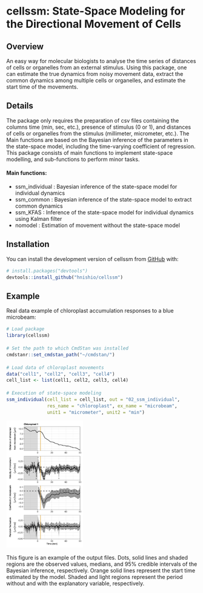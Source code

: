 
<!-- README.md is generated from README.Rmd. Please edit that file -->

# cellssm: State-Space Modeling for the Directional Movement of Cells

<!-- badges: start -->
<!-- badges: end -->

## Overview

An easy way for molecular biologists to analyse the time series of
distances of cells or organelles from an external stimulus. Using this
package, one can estimate the true dynamics from noisy movement data,
extract the common dynamics among multiple cells or organelles, and
estimate the start time of the movements.

## Details

The package only requires the preparation of csv files containing the
columns time (min, sec, etc.), presence of stimulus (0 or 1), and
distances of cells or organelles from the stimulus (millimeter,
micrometer, etc.). The Main functions are based on the Bayesian
inference of the parameters in the state-space model, including the
time-varying coefficient of regression. This package consists of main
functions to implement state-space modelling, and sub-functions to
perform minor tasks.

#### Main functions:

-   ssm_individual : Bayesian inference of the state-space model for
    individual dynamics
-   ssm_common : Bayesian inference of the state-space model to extract
    common dynamics
-   ssm_KFAS : Inference of the state-space model for individual
    dynamics using Kalman filter
-   nomodel : Estimation of movement without the state-space model

## Installation

You can install the development version of cellssm from
[GitHub](https://github.com/) with:

``` r
# install.packages("devtools")
devtools::install_github("hnishio/cellssm")
```

## Example

Real data example of chloroplast accumulation responses to a blue
microbeam:

``` r
# Load package
library(cellssm)

# Set the path to which CmdStan was installed
cmdstanr::set_cmdstan_path("~/cmdstan/")

# Load data of chloroplast movements
data("cell1", "cell2", "cell3", "cell4")
cell_list <- list(cell1, cell2, cell3, cell4)

# Execution of state-space modeling
ssm_individual(cell_list = cell_list, out = "02_ssm_individual",
               res_name = "chloroplast", ex_name = "microbeam",
               unit1 = "micrometer", unit2 = "min")
```

<img src="man/figures/ssm_individual_cell1_chloroplast1.jpg" width=40.0% />

This figure is an example of the output files. Dots, solid lines and
shaded regions are the observed values, medians, and 95% credible
intervals of the Bayesian inference, respectively. Orange solid lines
represent the start time estimated by the model. Shaded and light
regions represent the period without and with the explanatory variable,
respectively.
